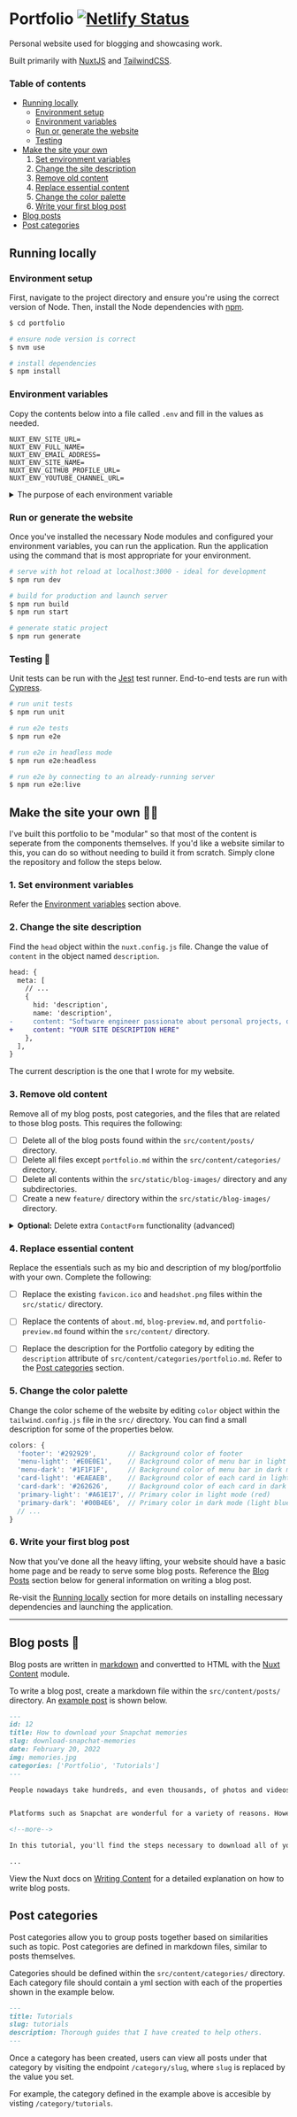 # Portfolio [![Netlify Status](https://api.netlify.com/api/v1/badges/15085e05-f139-4f5f-a673-6bf86682c401/deploy-status)](https://app.netlify.com/sites/christianlisle/deploys)

Personal website used for blogging and showcasing work.

Built primarily with [NuxtJS](https://nuxtjs.org/) and [TailwindCSS](https://tailwindcss.com/).

<!-- Table of contents -->
### Table of contents
- [Running locally](#running-locally) 
  - [Environment setup](#environment-setup)
  - [Environment variables](#environment-variables)
  - [Run or generate the website](#run-or-generate-the-website)
  - [Testing](#testing-)
- [Make the site your own](#make-the-site-your-own-)
  1. [Set environment variables](#1-set-environment-variables)
  2. [Change the site description](#2-change-the-site-description)
  3. [Remove old content](#3-remove-old-content)
  4. [Replace essential content](#4-replace-essential-content)
  5. [Change the color palette](#5-change-the-color-palette)
  6. [Write your first blog post](#6-write-your-first-blog-post)
- [Blog posts](#blog-posts-)
- [Post categories](#post-categories)

## Running locally
### Environment setup
First, navigate to the project directory and ensure you're using the correct version of Node. Then, install the Node dependencies with [npm](https://www.npmjs.com/).
```bash
$ cd portfolio

# ensure node version is correct
$ nvm use

# install dependencies
$ npm install
```

### Environment variables
Copy the contents below into a file called `.env`  and fill in the values as needed.

```text[.env]
NUXT_ENV_SITE_URL=
NUXT_ENV_FULL_NAME=
NUXT_ENV_EMAIL_ADDRESS=
NUXT_ENV_SITE_NAME=
NUXT_ENV_GITHUB_PROFILE_URL=
NUXT_ENV_YOUTUBE_CHANNEL_URL=
```
<details>
  <summary>The purpose of each environment variable</summary>


  | Variable | Description | Required |
  | ----: | ------ | :--: |
  | `SITE_URL` | Utilized by the RSS feed generator to let readers know where they can find your site. | ✅ |
  | `FULL_NAME` | Utilized throughout the site in places like the introduction "Hi. I'm ___." and the NavBar's home page title.  | ✅ |
  | `EMAIL_ADDRESS` | Utilized for contact requests. | ✅ |
  | `SITE_NAME` | Utilized by the site to change the site title. If left blank, the `FULL_NAME` value is used. |  |
  | `GITHUB_PROFILE_URL` | When present, a link to GitHub is shown in the FooterBar. |  |
  | `YOUTUBE_CHANNEL_URL` | When present, a link to Youtube is shown in the FooterBar. |  |

  Note that each environment variable name is preceded by `NUXT_ENV_` so that it is easily accessible by the nuxt application. Refer to Nuxt's [Environment Variables documentation](https://nuxtjs.org/docs/configuration-glossary/configuration-env/#automatic-injection-of-environment-variables).
</details>

### Run or generate the website
Once you've installed the necessary Node modules and configured your environment variables, you can run the application. Run the application using the command that is most appropriate for your environment.

```bash
# serve with hot reload at localhost:3000 - ideal for development
$ npm run dev

# build for production and launch server
$ npm run build
$ npm run start

# generate static project
$ npm run generate
```


### Testing 🧪

Unit tests can be run with the [Jest](https://jestjs.io/) test runner. End-to-end tests are run with [Cypress](https://www.cypress.io/).

```bash
# run unit tests
$ npm run unit

# run e2e tests
$ npm run e2e

# run e2e in headless mode
$ npm run e2e:headless

# run e2e by connecting to an already-running server
$ npm run e2e:live
``` 


## Make the site your own 👨‍💻
I've built this portfolio to be "modular" so that most of the content is seperate from the components themselves. If you'd like a website similar to this, you can do so without needing to build it from scratch. Simply clone the repository and follow the steps below.

### 1. Set environment variables

Refer the [Environment variables](#environment-variables) section above.

### 2. Change the site description

Find the `head` object within the `nuxt.config.js` file. Change the value of `content` in the object named `description`.

```diff
head: {
  meta: [
    // ...
    {
      hid: 'description',
      name: 'description',
-     content: "Software engineer passionate about personal projects, open source, and all things software."
+     content: "YOUR SITE DESCRIPTION HERE"
    },
  ],
}
```
The current description is the one that I wrote for my website.


### 3. Remove old content
Remove all of my blog posts, post categories, and the files that are related to those blog posts. This requires the following:

- [ ] Delete all of the blog posts found within the `src/content/posts/` directory.
- [ ] Delete all files except `portfolio.md` within the `src/content/categories/` directory.
- [ ] Delete all contents within the `src/static/blog-images/` directory and any subdirectories.
- [ ] Create a new `feature/` directory within the `src/static/blog-images/` directory.

<details>
  <summary>
    <strong>Optional:</strong> Delete extra <code>ContactForm</code> functionality (advanced)
  </summary>

  The `ContactForm` component is configured to understand special query params that are specific to feedback for projects like my [Snapchat memory downloader](https://github.com/ChristianLisle/memory-download). You can leave this functionality, and it will not cause any problems. However, I have created the following instructions in case you'd like to remove the functionality.

  Make the following changes to the two files below. Click the file name to expand the file diff.
  
  <details markdown="1">
    <summary><code>src/components/ContactForm.vue</code></summary>

>    ```diff
>    <template>
>      <div id="contact-form-card" class="bg-card-light dark:bg-card-dark m-6 p-6 shadow-md hover:shadow-none hover:rounded motion-safe:animate-fade-in transition">
>
>        // ...
>
>        <form v-else  @submit.prevent="openMail">
>          <div class="flex flex-wrap md:flex-nowrap">
>
>            // ...
>
>            <div v-if="hasExtraInformation" class="w-full md:w-1/2 mx-auto p-6 mx-auto">
>
>              // ...
>
>              <div v-if="$route.query.detail">
>                <label for="errorDetails">Error detail</label>
>                <br />
>                <textarea
>                  name="errorDetails"
>                  :value="$route.query.detail"
>                  disabled
>                  :class="textInputStyle({classes: 'h-32', disabled: true})"
>                />
>              </div>
>
>    -         <div v-if="$route.query.photos">
>    -           <label for="photoCount">Photos</label>
>    -           <br />
>    -           <input
>    -             name="photoCount"
>    -             :value="$route.query.photos"
>    -             disabled
>    -             :class="textInputStyle({disabled: true})"
>    -           />
>    -         </div>
>    - 
>    -         <div v-if="$route.query.videos">
>    -           <label for="videoCount">Videos</label>
>    -           <br />
>    -           <input
>    -             name="videoCount"
>    -             :value="$route.query.videos"
>    -             disabled
>    -             :class="textInputStyle({disabled: true})"
>    -           />
>    -         </div>
>
>              <div v-if="$route.query.version">
>                <label for="appVersion">Version</label>
>                <br />
>                <input
>                  name="appVersion"
>                  :value="$route.query.version"
>                  disabled
>                  :class="textInputStyle({disabled: true})"
>                />
>              </div>
>            </div>
>          </div>
>
>          // ...
>
>        </form>
>      </div>
>    </template>
>
>    <script>
>    export default {
>      name: 'contact-form',
>
>      // ...
>      
>      computed: {
>        mailLink() {
>          let body;
>
>          if (this.isError) {
>            // ...
>          }
>          else if (this.isAppFeedback) {
>    -       const photos = this.$route?.query.photos ? `Photos: ${this.$route?.query.photos}` : undefined;
>    -       const videos = this.$route?.query.videos ? `Videos: ${this.$route?.query.videos}` : undefined;
>            const appVersion = this.$route?.query.version ? `App Version: ${this.$route?.query.version}` : undefined;
>    -       const appUseInfo = (photos || videos || appVersion) ? `Information from app:\n${photos}\n${videos}\n${appVersion}\n\n` : '';
>    +       const appUseInfo = appVersion ? `Information from app:\n${appVersion}\n\n` : '';
>
>            body =  `${appUseInfo}Feedback:\n${this.message || 'No message provided'}\n\nFrom:\n${this.name || 'anonymous'}`;
>          }
>          else {
>            body = `${this.message || 'No message provided'}\n\nFrom: ${this.name || 'anonymous'}`;
>          }
>          
>          return `mailto:${this.emailAddress}?subject=${encodeURIComponent(this.topic || 'Website Contact Form')}&body=${encodeURIComponent(body)}`;
>        },
>      },
>      mounted() {
>        if (Object.keys(this.$route?.query).length) {
>          if (this.$route?.query.statusCode) {
>            this.isError = this.hasExtraInformation = true;
>            this.topicPlaceholder = `${this.$route.query.statusCode} error`;
>            this.messageLabel = 'Describe what happened when this error occurred';
>            this.messagePlaceholder = 'I saw an error when I tried viewing the blog post about your multiplayer pac-man game, CyRun.';
>            this.extraInfoLabel = 'Error information 🤓';
>            this.extraInfoDescription = 'This information was generated by the error you received.';
>
>            return true;
>          }
>
>    -     if (this.$route?.query.memoryDownload) {
>    -       this.isAppFeedback = true;
>    -       this.topicPlaceholder = 'Memory Downloader feedback';
>    -       this.messageLabel = 'Feedback';
>    -       this.messagePlaceholder = 'I downloaded the app, but my download is stuck at 20%';
>    -       
>    -       this.extraInfoLabel = 'Extra information';
>    -       this.extraInfoDescription = 'This information was generated from the app.';
>    -       this.hasExtraInformation = this.$route.query.photos || this.$route.query.videos || this.$route.query.version;
>    -       
>    -       return true;
>    -     }
>
>          if (this.$route?.query.topic) {
>            this.topic = this.$route.query.topic;
>          }
>        }
>
>        this.topicPlaceholder = '';
>        this.messageLabel = 'Message';
>        this.messagePlaceholder = 'Your website is awesome! 🤩';
>
>        return false;
>      },
>      methods: {
>        // ...
>      }
>    };
>    </script>
>    ```
>
 </details>

  <details markdown="1">
    <summary><code>test/unit/components/ContactForm.spec.js</code></summary>

>    ```diff
>      import { mount } from "@vue/test-utils";
>      import Chance from "chance";
>      import ContactForm from '@/components/ContactForm.vue';
>
>      const chance = new Chance();
>
>      describe('ContactForm', () => {
>        // ...
>
>    -   describe('given there are query parameters entailing feedback for the memory-download app', () => {
>    -   
>    -     beforeEach(() => {
>    -       query = {
>    -         memoryDownload: true,
>    -         photos: chance.integer({min: 0}),
>    -         videos: chance.integer({min: 0}),
>    -         version: `${chance.integer({min: 1})}.${chance.integer({min: 1})}.0`
>    -       };
>    -       
>    -       wrapper = mount(ContactForm, {
>    -         mocks: {
>    -           $route: {query} 
>    -         }
>    -       });
>    -     });
>    -     
>    -     it('renders the name label and input', () => {
>    -       expect(wrapper.find('[for="message"]').element.innerHTML).toEqual('Feedback');
>    -       expect(wrapper.find('[name="message"]').element.placeholder).toEqual('I downloaded the app, but my download is stuck at 20%');
>    -     });
>    -     
>    -     it('renders the topic label and placeholder correctly', () => {
>    -       expect(wrapper.find('[for="topic"]').element.innerHTML).toEqual('Topic');
>    -       expect(wrapper.find('[name="topic"]').element.placeholder).toEqual('Memory Downloader feedback');
>    -     });
>    -     
>    -     it('renders the photo and video counts', () => {
>    -       expect(wrapper.find('[name="photoCount"]').element.value).toEqual(`${query.photos}`);
>    -       expect(wrapper.find('[name="videoCount"]').element.value).toEqual(`${query.videos}`);
>    -     });
>    -     
>    -     it('renders the app version', () => {
>    -       expect(wrapper.find('[name="appVersion"]').element.value).toEqual(`${query.version}`);
>    -     });
>    -     
>    -     it('computes the correctly formatted mailto link', async () => {
>    -       const name = chance.string();
>    -       const feedback = chance.paragraph();
>    -       const appUseInfo = `Information from app:\nPhotos: ${query.photos}\nVideos: ${query.videos}\nApp Version: ${query.version}\n\n`;
>    -       const body = `${appUseInfo}Feedback:\n${feedback}\n\nFrom:\n${name}`;
>    -       const expectedLink = `mailto:${process.env.NUXT_ENV_EMAIL_ADDRESS}?subject=${encodeURIComponent('Website Contact Form')}&body=${encodeURIComponent(body)}`;
>    -       
>    -       
>    -       wrapper.find('[name="name"]').setValue(name);
>    -       wrapper.find('[name="message"]').setValue(feedback);
>    -       
>    -       await wrapper.vm.$nextTick();
>    -       expect(wrapper.vm.mailLink).toEqual(expectedLink);
>    -     });
>    -   });
>      });
>    ```

  </details>
    
  **Note:** Writing new unit tests and functionality for app versioning feedback is recommended.

</details>

### 4. Replace essential content
Replace the essentials such as my bio and description of my blog/portfolio with your own. Complete the following:

- [ ] Replace the existing `favicon.ico` and `headshot.png` files within the `src/static/` directory.
- [ ] Replace the contents of `about.md`, `blog-preview.md`, and `portfolio-preview.md` found within the `src/content/` directory.
- [ ] Replace the description for the Portfolio category by editing the `description` attribute of `src/content/categories/portfolio.md`. Refer to the [Post categories](#post-categories) section.


### 5. Change the color palette
Change the color scheme of the website by editing `color` object within the `tailwind.config.js` file in the `src/` directory. You can find a small description for some of the properties below.

```js
colors: {
  'footer': '#292929',        // Background color of footer
  'menu-light': '#E0E0E1',    // Background color of menu bar in light mode
  'menu-dark': '#1F1F1F',     // Background color of menu bar in dark mode
  'card-light': '#EAEAEB',    // Background color of each card in light mode
  'card-dark': '#262626',     // Background color of each card in dark mode
  'primary-light': '#A61E17', // Primary color in light mode (red)
  'primary-dark': '#00B4E6',  // Primary color in dark mode (light blue)
  // ...
}
```

### 6. Write your first blog post

Now that you've done all the heavy lifting, your website should have a basic home page and be ready to serve some blog posts. Reference the [Blog Posts](#blog-posts-) section below for general information on writing a blog post.

Re-visit the [Running locally](#running-locally) section for more details on installing necessary dependencies and launching the application.

---

## Blog posts 📝
Blog posts are written in [markdown](https://www.markdownguide.org/) and convertted to HTML with the [Nuxt Content](https://content.nuxtjs.org/) module.

To write a blog post, create a markdown file within the `src/content/posts/` directory. An [example post](https://www.christianlisle.io/post/download-snapchat-memories) is shown below.

```md
---
id: 12
title: How to download your Snapchat memories
slug: download-snapchat-memories
date: February 20, 2022
img: memories.jpg
categories: ['Portfolio', 'Tutorials']
---

People nowadays take hundreds, and even thousands, of photos and videos regularly. Millions of people save these images and photos on social networking apps like Snapchat.


Platforms such as Snapchat are wonderful for a variety of reasons. However, having photos and videos stored in different places can make it difficult to keep your precious memories organized.

<!--more-->

In this tutorial, you'll find the steps necessary to download all of your Snapchat memories to your computer.

...
```

View the Nuxt docs on [Writing Content](https://content.nuxtjs.org/writing) for a detailed explanation on how to write blog posts.

## Post categories
Post categories allow you to group posts together based on similarities such as topic. Post categories are defined in markdown files, similar to posts themselves.

Categories should be defined within the `src/content/categories/` directory. Each category file should contain a yml section with each of the properties shown in the example below.

```md
---
title: Tutorials
slug: tutorials
description: Thorough guides that I have created to help others.
---
```

Once a category has been created, users can view all posts under that category by visiting the endpoint `/category/slug`, where `slug` is replaced by the value you set.

For example, the category defined in the example above is accesible by visting `/category/tutorials`.